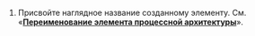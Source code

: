 1. Присвойте наглядное название созданному элементу. См. «**[Переименование элемента процессной архитектуры](renaming_process_entity.md)**».
